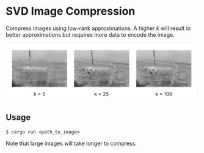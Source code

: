 # SVD Image Compression

Compress images using low-rank approximations. A higher *k* will result in better approximations but requires more data to encode the image.

![image](svd-demo.png)

## Usage

```
$ cargo run <path_to_image>
```

Note that large images will take longer to compress.
